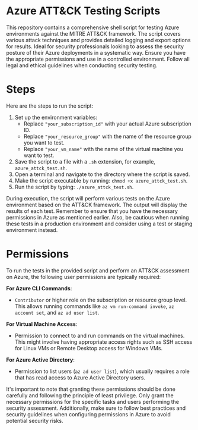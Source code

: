 # Azure ATT&CK Testing Scripts
This repository contains a comprehensive shell script for testing Azure environments against the MITRE ATT&CK framework. The script covers various attack techniques and provides detailed logging and export options for results. Ideal for security professionals looking to assess the security posture of their Azure deployments in a systematic way. Ensure you have the appropriate permissions and use in a controlled environment. Follow all legal and ethical guidelines when conducting security testing.

# Steps
Here are the steps to run the script:
1. Set up the environment variables:
   - Replace `"your_subscription_id"` with your actual Azure subscription ID.
   - Replace `"your_resource_group"` with the name of the resource group you want to test.
   - Replace `"your_vm_name"` with the name of the virtual machine you want to test.
2. Save the script to a file with a `.sh` extension, for example, `azure_attck_test.sh`.
3. Open a terminal and navigate to the directory where the script is saved.
4. Make the script executable by running: `chmod +x azure_attck_test.sh`.
5. Run the script by typing: `./azure_attck_test.sh`.

During execution, the script will perform various tests on the Azure environment based on the ATT&CK framework. The output will display the results of each test.
Remember to ensure that you have the necessary permissions in Azure as mentioned earlier. Also, be cautious when running these tests in a production environment and consider using a test or staging environment instead.

# Permissions
To run the tests in the provided script and perform an ATT&CK assessment on Azure, the following user permissions are typically required:

**For Azure CLI Commands**:
- `Contributor` or higher role on the subscription or resource group level. This allows running commands like `az vm run-command invoke`, `az account set`, and `az ad user list`.

**For Virtual Machine Access**:
- Permission to connect to and run commands on the virtual machines. This might involve having appropriate access rights such as SSH access for Linux VMs or Remote Desktop access for Windows VMs.

**For Azure Active Directory**:
- Permission to list users (`az ad user list`), which usually requires a role that has read access to Azure Active Directory users.

It's important to note that granting these permissions should be done carefully and following the principle of least privilege. Only grant the necessary permissions for the specific tasks and users performing the security assessment. Additionally, make sure to follow best practices and security guidelines when configuring permissions in Azure to avoid potential security risks.
